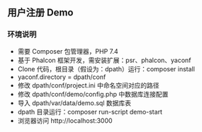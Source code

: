 ## 用户注册 Demo

### 环境说明
  
- 需要 Composer 包管理器，PHP 7.4
- 基于 Phalcon 框架开发，需安装扩展：psr、phalcon、yaconf
- Clone 代码，根目录（假设为：dpath）运行：composer install
- yaconf.directory = dpath/conf
- 修改 dpath/conf/project.ini 中命名空间对应的路径
- 修改 dpath/conf/demo/config.php 中数据库连接配置
- 导入 dpath/var/data/demo.sql 数据库表
- dpath 目录运行：composer run-script demo-start
- 浏览器访问 http://localhost:3000
